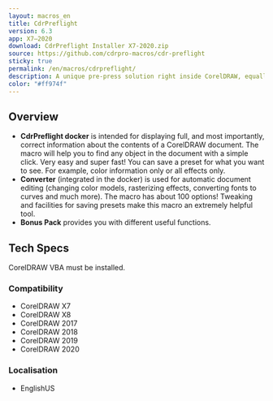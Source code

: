 ```yaml
---
layout: macros_en
title: CdrPreflight
version: 6.3
app: X7–2020
download: CdrPreflight Installer X7-2020.zip
source: https://github.com/cdrpro-macros/cdr-preflight
sticky: true
permalink: /en/macros/cdrpreflight/
description: A unique pre-press solution right inside CorelDRAW, equally useful for individual designers and in print shops. With just a few clicks it diagnoses lots of typical CDR problems, making it easy for you to solve them, substantially saving your time and, thus, money.
color: "#ff974f"
---
```


## Overview

* **CdrPreflight docker** is intended for displaying full, and most importantly, correct information about the contents of a CorelDRAW document. The macro will help you to find any object in the document with a simple click. Very easy and super fast! You can save a preset for what you want to see. For example, color information only or all effects only.
* **Converter** (integrated in the docker) is used for automatic document editing (changing color models, rasterizing effects, converting fonts to curves and much more). The macro has about 100 options! Tweaking and facilities for saving presets make this macro an extremely helpful tool.
* **Bonus Pack** provides you with different useful functions.

## Tech Specs

CorelDRAW VBA must be installed.

### Compatibility

* CorelDRAW X7
* CorelDRAW X8
* CorelDRAW 2017
* CorelDRAW 2018
* CorelDRAW 2019
* CorelDRAW 2020

### Localisation

* EnglishUS
